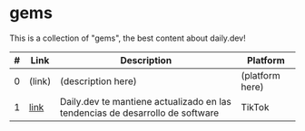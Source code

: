 # gems
This is a collection of "gems", the best content about daily.dev!



|#| Link | Description | Platform|
|---| ------------------- | --- | --- |
|0| (link) | (description here) | (platform here) |
|1| [link](https://www.tiktok.com/@gndx.io/video/7135833696250252550) | Daily.dev te mantiene actualizado en las tendencias de desarrollo de software | TikTok |
